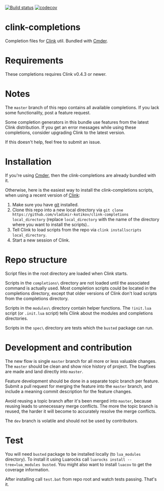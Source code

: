 
[![Build status](https://github.com/vladimir-kotikov/clink-completions/actions/workflows/code-check.yml/badge.svg?branch=master)](https://github.com/vladimir-kotikov/clink-completions/actions/workflows/code-check.yml)
[![codecov](https://codecov.io/gh/vladimir-kotikov/clink-completions/branch/master/graph/badge.svg)](https://codecov.io/gh/vladimir-kotikov/clink-completions)

clink-completions
=================

Completion files for [Clink](https://github.com/chrisant996/clink) util. Bundled with [Cmder](https://github.com/cmderdev/cmder).

Requirements
============

These completions requires Clink v0.4.3 or newer.

Notes
=====

The `master` branch of this repo contains all available completions. If you lack some functionality, post a feature request.

Some completion generators in this bundle use features from the latest Clink distribution. If you get an error messages while using these completions, consider upgrading Clink to the latest version.

If this doesn't help, feel free to submit an issue.

Installation
============

If you're using [Cmder](https://github.com/cmderdev/cmder), then the clink-completions are already bundled with it.

Otherwise, here is the easiest way to install the clink-completions scripts, when using a recent version of [Clink](https://github.com/chrisant996/clink):

1. Make sure you have [git](https://www.git-scm.com/downloads) installed.
2. Clone this repo into a new local directory via `git clone https://github.com/vladimir-kotikov/clink-completions local_directory` (replace `local_directory` with the name of the directory where you want to install the scripts)..
3. Tell Clink to load scripts from the repo via `clink installscripts local_directory`.
4. Start a new session of Clink.

Repo structure
==============

Script files in the root directory are loaded when Clink starts.

Scripts in the `completions\` directory are not loaded until the associated command is actually used.  Most completion scripts could be located in the completions directory, except that older versions of Clink don't load scripts from the completions directory.

Scripts in the `modules\` directory contain helper functions.  The `!init.lua` script (or `.init.lua` script) tells Clink about the modules and completions directories.

Scripts in the `spec\` directory are tests which the `busted` package can run.


Development and contribution
============================

The new flow is single `master` branch for all more or less valuable changes. The `master` should be clean and show nice history of project. The bugfixes are made and land directly into `master`.

Feature development should be done in a separate topic branch per feature. Submit a pull request for merging the feature into the `master` branch, and include a meaning commit description for the feature changes.

Avoid reusing a topic branch after it's been merged into `master`, because reusing leads to unnecessary merge conflicts. The more the topic branch is reused, the harder it will become to accurately resolve the merge conflicts.

The `dev` branch is volatile and should not be used by contributors.

Test
====

You will need `busted` package to be installed locally (to `lua_modules` directory). To install it
using Luarocks call `luarocks install --tree=lua_modules busted`. You might also want to install
`luacov` to get the coverage information.

After installing call `test.bat` from repo root and watch tests passing. That's it.
